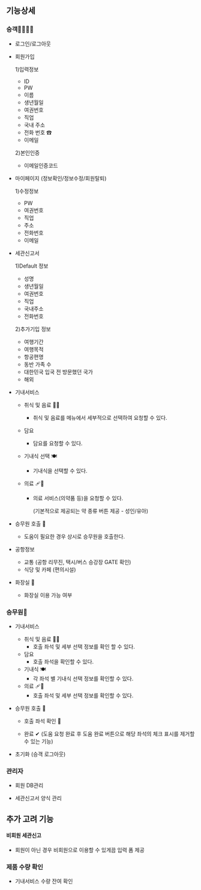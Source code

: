 ## 기능상세

### 승객🙋‍♂️🙋‍♀️

- 로그인/로그아웃

- 회원가입

  1)입력정보

  - ID
  - PW
  - 이름
  - 생년월일
  - 여권번호
  - 직업
  - 국내 주소
  - 전화 번호 ☎
  - 이메일

  2)본인인증

  - 이메일인증코드

- 마이페이지 (정보확인/정보수정/회원탈퇴)

  1)수정정보

  - PW
  - 여권번호
  - 직업
  - 주소
  - 전화번호
  - 이메일

- 세관신고서

  1)Default 정보

  - 성명
  - 생년월일
  - 여권번호
  - 직업
  - 국내주소
  - 전화번호

  2)추가기입 정보

  - 여행기간
  - 여행목적
  - 항공편명
  - 동반 가족 수
  - 대한민국 입국 전 방문했던 국가
  - 해외

- 기내서비스

  - 취식 및 음료 🍻🥤

    - 취식 및 음료를 메뉴에서 세부적으로 선택하여 요청할 수 있다.

  - 담요 

    - 담요를 요청할 수 있다.

  - 기내식 선택 🍽

    - 기내식을 선택할 수 있다.

  - 의료 🩹💊

    - 의료 서비스(의약품 등)을 요청할 수 있다.

      (기본적으로 제공되는 약 종류 버튼 제공 - 성인/유아)

- 승무원 호출 🔔

  - 도움이 필요한 경우 상시로 승무원을 호출한다.

- 공항정보 

  - 교통 (공항 리무진, 택시/버스 승강장 GATE 확인)
  - 식당 및 카페 (편의시설)

- 화장실 🚻

  - 화장실 이용 가능 여부



### 승무원🛫

- 기내서비스

  - 취식 및 음료 🍻🥤
    - 호출 좌석 및 세부 선택 정보를 확인 할 수 있다.
  - 담요
    - 호출 좌석을 확인할 수 있다.
  - 기내식 🍽
    - 각 좌석 별 기내식 선택 정보를 확인할 수 있다.
  - 의료 🩹💊
    - 호출 좌석 및 세부 선택 정보를 확인할 수 있다.

- 승무원 호출 🔔

  - 호출 좌석 확인 💺

  - 완료 ✔
    (도움 요청 완료 후 도움 완료 버튼으로 해당 좌석의 체크 표시를 제거할 수 있는 기능)

- 초기화 (승객 로그아웃)



### 관리자

- 회원 DB관리

- 세관신고서 양식 관리

  



## 추가 고려 기능

#### 비회원 세관신고

- 회원이 아닌 경우 비회원으로 이용할 수 있게끔 입력 폼 제공

### 제품 수량 확인

- 기내서비스 수량 잔여 확인
